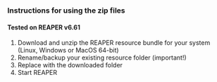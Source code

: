 ### Instructions for using the zip files
#### Tested on REAPER v6.61

1. Download and unzip the REAPER resource bundle for your system (Linux, Windows or MacOS 64-bit)
2. Rename/backup your existing resource folder (important!)
3. Replace with the downloaded folder
4. Start REAPER
